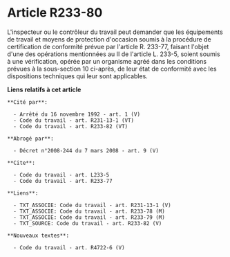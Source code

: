 # Article R233-80

L'inspecteur ou le contrôleur du travail peut demander que les équipements de travail et moyens de protection d'occasion
soumis à la procédure de certification de conformité prévue par l'article R. 233-77, faisant l'objet d'une des opérations
mentionnées au II de l'article L. 233-5, soient soumis à une vérification, opérée par un organisme agréé dans les conditions
prévues à la sous-section 10 ci-après, de leur état de conformité avec les dispositions techniques qui leur sont applicables.

**Liens relatifs à cet article**

	**Cité par**:

	  - Arrêté du 16 novembre 1992 - art. 1 (V)
	  - Code du travail - art. R231-13-1 (VT)
	  - Code du travail - art. R233-82 (VT)

	**Abrogé par**:

	  - Décret n°2008-244 du 7 mars 2008 - art. 9 (V)

	**Cite**:

	  - Code du travail - art. L233-5
	  - Code du travail - art. R233-77

	**Liens**:

	  - TXT_ASSOCIE: Code du travail - art. R231-13-1 (V)
	  - TXT_ASSOCIE: Code du travail - art. R233-78 (M)
	  - TXT_ASSOCIE: Code du travail - art. R233-79 (M)
	  - TXT_SOURCE: Code du travail - art. R233-82 (V)

	**Nouveaux textes**:

	  - Code du travail - art. R4722-6 (V)

